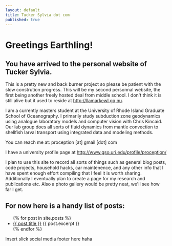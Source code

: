 ```yaml
---
layout: default
title: Tucker Sylvia dot com
published: true
---
```


# Greetings Earthling!

## You have arrived to the personal website of Tucker Sylvia.
This is a pretty new and back burner project so please be patient
with the slow constrution progress. This will be my second personnal website, the first being another freely hosted deal from middle school. I don't think it is still alive but it used to reside at http://llamarkewl.gq.nu.

I am a currently masters student at the University of Rhode Island Graduate School of Oceanography. I primarily study subduction zone geodynamics using analogue laboratory models and computer vision with Chris Kincaid. Our lab group does all sorts of fluid dynamics from mantle convection to shellfish larval transport using integrated data and modeling methods.

You can reach me at: proception [at] gmail [dot] com

I have a university profile page at http://www.gso.uri.edu/profile/proception/

I plan to use this site to record all sorts of things such as general blog posts, code projects, household hacks, car maintenence, and any other info that I have spent enough effort compiling that I feel it is worth sharing. Additionally I eventually plan to create a page for my research and publications etc. Also a photo gallery would be pretty neat, we'll see how far I get. 

## For now here is a handy list of posts: 

<ul>
  {% for post in site.posts %}
    <li>
      <a href="{{ post.url }}">{{ post.title }}</a>
      {{ post.excerpt }}
    </li>
  {% endfor %}
</ul>

Insert slick social media footer here haha
